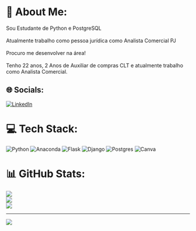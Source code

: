 # 💫 About Me:
Sou Estudante de Python e PostgreSQL<br><br>Atualmente trabalho como pessoa jurídica como Analista Comercial PJ<br><br>Procuro me desenvolver na área!<br><br>Tenho 22 anos, 2 Anos de Auxiliar de compras CLT e atualmente trabalho como Analista Comercial.


## 🌐 Socials:
[![LinkedIn](https://img.shields.io/badge/LinkedIn-%230077B5.svg?logo=linkedin&logoColor=white)](https://linkedin.com/in/https://www.linkedin.com/in/gabriel-brasil-29598a190/) 

# 💻 Tech Stack:
![Python](https://img.shields.io/badge/python-3670A0?style=for-the-badge&logo=python&logoColor=ffdd54) ![Anaconda](https://img.shields.io/badge/Anaconda-%2344A833.svg?style=for-the-badge&logo=anaconda&logoColor=white) ![Flask](https://img.shields.io/badge/flask-%23000.svg?style=for-the-badge&logo=flask&logoColor=white) ![Django](https://img.shields.io/badge/django-%23092E20.svg?style=for-the-badge&logo=django&logoColor=white) ![Postgres](https://img.shields.io/badge/postgres-%23316192.svg?style=for-the-badge&logo=postgresql&logoColor=white) ![Canva](https://img.shields.io/badge/Canva-%2300C4CC.svg?style=for-the-badge&logo=Canva&logoColor=white)
# 📊 GitHub Stats:
![](https://github-readme-stats.vercel.app/api?username=DEVGabrielBrasilPY&theme=default&hide_border=false&include_all_commits=false&count_private=false)<br/>
![](https://github-readme-streak-stats.herokuapp.com/?user=DEVGabrielBrasilPY&theme=default&hide_border=false)<br/>
![](https://github-readme-stats.vercel.app/api/top-langs/?username=DEVGabrielBrasilPY&theme=default&hide_border=false&include_all_commits=false&count_private=false&layout=compact)

---
[![](https://visitcount.itsvg.in/api?id=DEVGabrielBrasilPY&icon=0&color=0)](https://visitcount.itsvg.in)

<!-- Proudly created with GPRM ( https://gprm.itsvg.in ) -->
